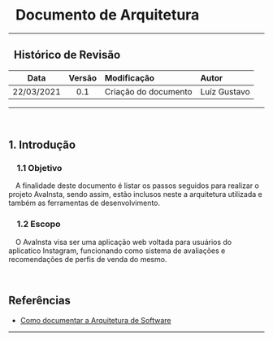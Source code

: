 # &ensp;Documento de Arquitetura
---

## &ensp;Histórico de Revisão

 Data       | Versão | Modificação           | Autor             
 :--------: | :----: | :-------------------- | :------------
 22/03/2021 | 0.1    | Criação do documento  | Luíz Gustavo      

---

</br>


## 1. Introdução

### &emsp;1.1 Objetivo

<p>&emsp;A finalidade deste documento é listar os passos seguidos para realizar o projeto AvaInsta, sendo assim, estão inclusos neste a arquitetura utilizada e também as ferramentas de desenvolvimento.</p>

### &emsp;1.2 Escopo

&emsp;O AvaInsta visa ser uma aplicação web voltada para usuários do aplicatico Instagram, funcionando como sistema de avaliações e recomendações de perfis de venda do mesmo. 



    
</br>

## Referências

* [Como documentar a Arquitetura de Software](http://www.linhadecodigo.com.br/artigo/3343/como-documentar-a-arquitetura-de-software.aspx)
---